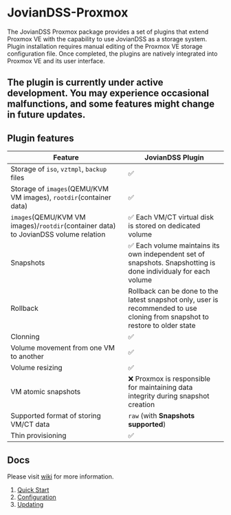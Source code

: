 # JovianDSS-Proxmox

The JovianDSS Proxmox package provides a set of plugins that extend Proxmox VE with the capability to use JovianDSS as a storage system.
Plugin installation requires manual editing of the Proxmox VE storage configuration file.
Once completed, the plugins are natively integrated into Proxmox VE and its user interface.

## The plugin is currently under active development. You may experience occasional malfunctions, and some features might change in future updates.

## Plugin features

| Feature                                                                              | JovianDSS Plugin                                                         |
|--------------------------------------------------------------------------------------|--------------------------------------------------------------------------|
| Storage of `iso`, `vztmpl`, `backup` files                                           | :white_check_mark:                                                       | 
| Storage of `images`(QEMU/KVM VM images), `rootdir`(container data)                   | :white_check_mark:                                                       |
| `images`(QEMU/KVM VM images)/`rootdir`(container data) to JovianDSS volume relation  | :white_check_mark: Each VM/CT virtual disk is stored on dedicated volume |
| Snapshots                                                                            | :white_check_mark: Each volume maintains its own independent set of snapshots. Snapshotting is done individualy for each volume |
| Rollback                                                                             | Rollback can be done to the latest snapshot only, user is recommended to use cloning from snapshot to restore to older state  |
| Clonning                                                                             | :white_check_mark:                                                       |
| Volume movement from one VM to another                                               | :white_check_mark:                                                       |
| Volume resizing                                                                      | :white_check_mark:                                                       |
| VM atomic snapshots                                                                  | :x: Proxmox is responsible for maintaining data integrity during snapshot creation |
| Supported format of storing VM/CT data                                               | `raw` (with **Snapshots supported**)                                     |
| Thin provisioning                                                                    | :white_check_mark:                                                       |


## Docs

Please visit [wiki](https://github.com/open-e/JovianDSS-Proxmox/wiki) for more information.
1. [Quick Start](https://github.com/open-e/JovianDSS-Proxmox/wiki/Quick-Start)
2. [Configuration](https://github.com/open-e/JovianDSS-Proxmox/wiki/Plugin-installation-and-configuration)
3. [Updating](https://github.com/open-e/JovianDSS-Proxmox/wiki/Updating)



